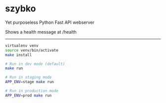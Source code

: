 # szybko
Yet purposeless Python Fast API webserver

Shows a health message at /health

---
```sh
virtualenv venv
source venv/bin/activate
make install

# Run in dev mode (default)
make run

# Run in staging mode
APP_ENV=stage make run

# Run in production mode
APP_ENV=prod make run
```
